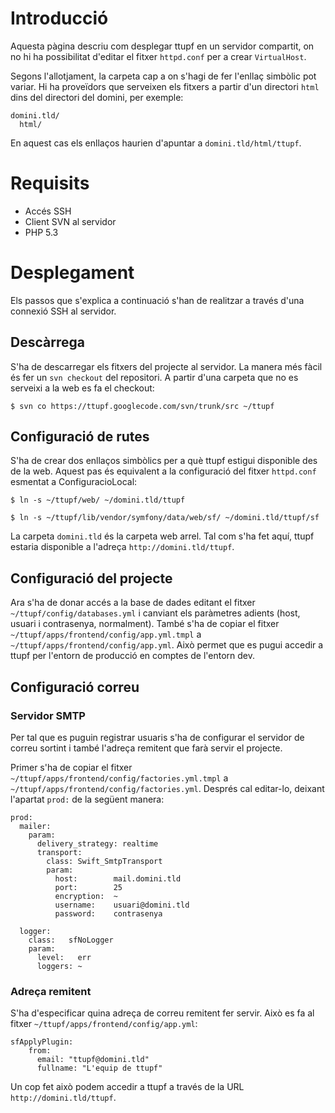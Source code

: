 # Introducció #

Aquesta pàgina descriu com desplegar ttupf en un servidor compartit, on no hi ha possibilitat d'editar el fitxer `httpd.conf` per a crear `VirtualHost`.

Segons l'allotjament, la carpeta cap a on s'hagi de fer l'enllaç simbòlic pot variar. Hi ha proveïdors que serveixen els fitxers a partir d'un directori `html` dins del directori del domini, per exemple:
```
domini.tld/
  html/
```
En aquest cas els enllaços haurien d'apuntar a `domini.tld/html/ttupf`.

# Requisits #
  * Accés SSH
  * Client SVN al servidor
  * PHP 5.3

# Desplegament #
Els passos que s'explica a continuació s'han de realitzar a través d'una connexió SSH al servidor.

## Descàrrega ##
S'ha de descarregar els fitxers del projecte al servidor. La manera més fàcil és fer un `svn checkout` del repositori. A partir d'una carpeta que no es serveixi a la web es fa el checkout:

`$ svn co https://ttupf.googlecode.com/svn/trunk/src ~/ttupf`

## Configuració de rutes ##
S'ha de crear dos enllaços simbòlics per a què ttupf estigui disponible des de la web. Aquest pas és equivalent a la configuració del fitxer `httpd.conf` esmentat a ConfiguracioLocal:

`$ ln -s ~/ttupf/web/ ~/domini.tld/ttupf`

`$ ln -s ~/ttupf/lib/vendor/symfony/data/web/sf/ ~/domini.tld/ttupf/sf`

La carpeta `domini.tld` és la carpeta web arrel. Tal com s'ha fet aquí, ttupf estaria disponible a l'adreça `http://domini.tld/ttupf`.

## Configuració del projecte ##
Ara s'ha de donar accés a la base de dades editant el fitxer `~/ttupf/config/databases.yml` i canviant els paràmetres adients (host, usuari i contrasenya, normalment).
També s'ha de copiar el fitxer `~/ttupf/apps/frontend/config/app.yml.tmpl` a `~/ttupf/apps/frontend/config/app.yml`. Això permet que es pugui accedir a ttupf per l'entorn de producció en comptes de l'entorn dev.

## Configuració correu ##
### Servidor SMTP ###
Per tal que es puguin registrar usuaris s'ha de configurar el servidor de correu sortint i també l'adreça remitent que farà servir el projecte.

Primer s'ha de copiar el fitxer `~/ttupf/apps/frontend/config/factories.yml.tmpl` a `~/ttupf/apps/frontend/config/factories.yml`. Després cal editar-lo, deixant l'apartat `prod:` de la següent manera:

```
prod:
  mailer:
    param:
      delivery_strategy: realtime
      transport:
        class: Swift_SmtpTransport
        param:
          host:        mail.domini.tld
          port:        25
          encryption:  ~
          username:    usuari@domini.tld
          password:    contrasenya

  logger:
    class:   sfNoLogger
    param:
      level:   err
      loggers: ~
```
### Adreça remitent ###
S'ha d'especificar quina adreça de correu remitent fer servir. Això es fa al fitxer `~/ttupf/apps/frontend/config/app.yml`:
```
sfApplyPlugin:
    from:
      email: "ttupf@domini.tld"
      fullname: "L'equip de ttupf"
```

Un cop fet això podem accedir a ttupf a través de la URL `http://domini.tld/ttupf`.